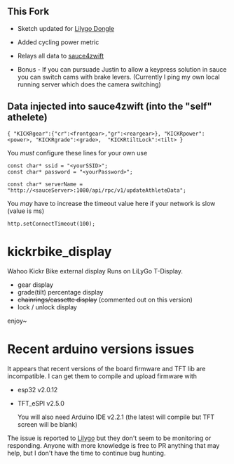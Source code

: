 ## This Fork

- Sketch updated for [Lilygo Dongle](https://www.lilygo.cc/products/t-dongle-s3)
- Added cycling power metric
- Relays all data to [sauce4zwift](https://www.sauce.llc/products/sauce4zwift/)

- Bonus - If you can pursuade Justin to allow a keypress solution in sauce you can switch cams with brake levers.
(Currently I ping my own local running server which does the camera switching)

## Data injected into sauce4zwift (into the "self" athelete)

```
{ "KICKRgear":{"cr":<frontgear>,"gr":<reargear>}, "KICKRpower":<power>, "KICKRgrade":<grade>,  "KICKRtiltLock":<tilt> }
```

You *must* configure these lines for your own use

```
const char* ssid = "<yourSSID>";
const char* password = "<yourPassword>";

const char* serverName = "http://<sauceServer>:1080/api/rpc/v1/updateAthleteData";
```

You *may* have to increase the timeout value here if your network is slow (value is ms)

```http.setConnectTimeout(100);```


# kickrbike_display
Wahoo Kickr Bike external display
Runs on LiLyGo T-Display.

* gear display
* grade(tilt) percentage display
* ~~chainrings/cassette display~~ (commented out on this version)
* lock / unlock display


enjoy~

# Recent arduino versions issues

It appears that recent versions of the board firmware and TFT lib are incompatible.
I can get them to compile and upload firmware with 

* esp32 v2.0.12
* TFT_eSPI v2.5.0

  You will also need Arduino IDE v2.2.1 (the latest will compile but TFT screen will be blank)

The issue is reported to [Lilygo](https://github.com/Xinyuan-LilyGO/T-Dongle-S3/issues/26) but they don't seem to be monitoring or responding. 
Anyone with more knowledge is free to PR anything that may help, but I don't have the time to continue bug hunting.

